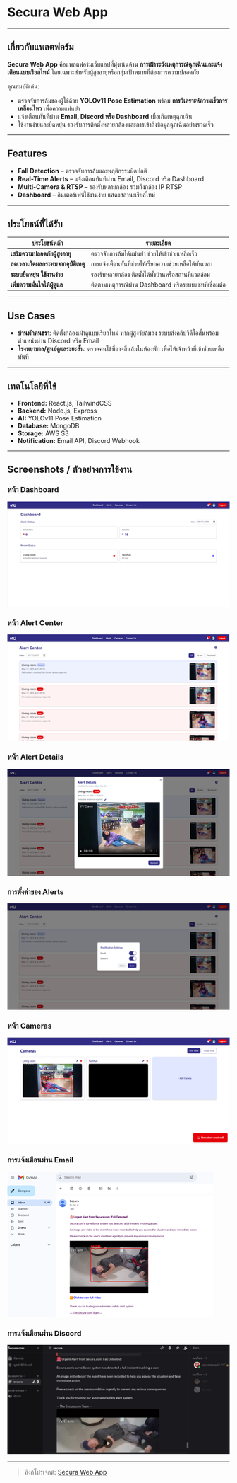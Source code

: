# Secura Web App

---

## เกี่ยวกับแพลตฟอร์ม

**Secura Web App** คือแพลตฟอร์มเว็บแอปที่มุ่งเน้นด้าน **การเฝ้าระวังเหตุการณ์ฉุกเฉินและแจ้งเตือนแบบเรียลไทม์** โดยเฉพาะสำหรับผู้สูงอายุหรือกลุ่มเป้าหมายที่ต้องการความปลอดภัย

คุณสมบัติเด่น:
- ตรวจจับการล้มของผู้ใช้ด้วย **YOLOv11 Pose Estimation** พร้อม **การวิเคราะห์ความเร็วการเคลื่อนไหว** เพื่อความแม่นยำ
- แจ้งเตือนทันทีผ่าน **Email, Discord หรือ Dashboard** เมื่อเกิดเหตุฉุกเฉิน
- ใช้งานง่ายและยืดหยุ่น รองรับการติดตั้งหลายกล้องและการเข้าถึงข้อมูลฉุกเฉินอย่างรวดเร็ว

---

## Features

- **Fall Detection** – ตรวจจับการล้มและพฤติกรรมผิดปกติ
- **Real-Time Alerts** – แจ้งเตือนทันทีผ่าน Email, Discord หรือ Dashboard
- **Multi-Camera & RTSP** – รองรับหลายกล้อง รวมถึงกล้อง IP RTSP
- **Dashboard** – อินเตอร์เฟซใช้งานง่าย แสดงสถานะเรียลไทม์

---

## ประโยชน์ที่ได้รับ

| ประโยชน์หลัก | รายละเอียด |
|---------------|------------|
| **เสริมความปลอดภัยผู้สูงอายุ** | ตรวจจับการล้มได้แม่นยำ ช่วยให้เข้าช่วยเหลือเร็ว |
| **ลดเวลาเกิดผลกระทบจากอุบัติเหตุ** | การแจ้งเตือนทันทีช่วยให้เรียกความช่วยเหลือได้ทันเวลา |
| **ระบบยืดหยุ่น ใช้งานง่าย** | รองรับหลายกล้อง ติดตั้งได้ทั้งบ้านหรือสถานที่แวดล้อม |
| **เพิ่มความมั่นใจให้ผู้ดูแล** | ติดตามเหตุการณ์ผ่าน Dashboard หรือระบบแชทที่เชื่อมต่อ |

---

## Use Cases

- **บ้านพักคนชรา**: ติดตั้งกล้องเฝ้าดูแบบเรียลไทม์ หากผู้สูงวัยล้มลง ระบบส่งคลิปวิดีโอสั้นพร้อมตำแหน่งผ่าน Discord หรือ Email
- **โรงพยาบาล/ศูนย์ดูแลระยะสั้น**: ตรวจคนไข้ที่อาจลื่นล้มในห้องพัก เพื่อให้เจ้าหน้าที่เข้าช่วยเหลือทันที

---

## เทคโนโลยีที่ใช้

- **Frontend:** React.js, TailwindCSS
- **Backend:** Node.js, Express
- **AI:** YOLOv11 Pose Estimation
- **Database:** MongoDB
- **Storage:** AWS S3
- **Notification:** Email API, Discord Webhook

---

## Screenshots / ตัวอย่างการใช้งาน

### หน้า Dashboard
![Dashboard](screenshots/dashboard.png)

### หน้า Alert Center
![Alert Center](screenshots/alert-center.png)

### หน้า Alert Details
![Alert Details](screenshots/alert-details.png)

### การตั้งค่าของ Alerts
![Alert Settings](screenshots/alert-settings.png)

### หน้า Cameras
![Cameras](screenshots/cameras.png)

### การแจ้งเตือนผ่าน Email
![Email Alert](screenshots/email-alert.png)

### การแจ้งเตือนผ่าน Discord
![Discord Alert](screenshots/discord-alert.png)

---

> ลิงก์โปรเจกต์: [Secura Web App](https://secura-web-app-psi.vercel.app/?fbclid=PAQ0xDSwMZlnBleHRuA2FlbQIxMAABp_Nx4Anryu_Ff0yXSJY2AebCQHXtmBlxrt_4keFSN_3R48T6BfoG8aPyR7M9_aem__82mia0sAjJtOZXUvXymfA)
